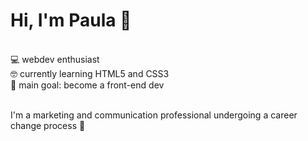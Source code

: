 <h1>Hi, I'm Paula 🙂</h1>
<br>
💻 webdev enthusiast
<br>
🤓 currently learning HTML5  and CSS3
<br>
🎯 main goal: become a front-end dev
<br>
<br>
<p>I'm a marketing and communication professional undergoing a career change process 🚀</p>

<!---
paulahage/paulahage is a ✨ special ✨ repository because its `README.md` (this file) appears on your GitHub profile.
You can click the Preview link to take a look at your changes.
--->
